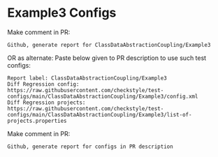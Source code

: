 # Example3 Configs
Make comment in PR:
```
Github, generate report for ClassDataAbstractionCoupling/Example3
```
OR as alternate:
Paste below given to PR description to use such test configs:
```
Report label: ClassDataAbstractionCoupling/Example3
Diff Regression config: https://raw.githubusercontent.com/checkstyle/test-configs/main/ClassDataAbstractionCoupling/Example3/config.xml
Diff Regression projects: https://raw.githubusercontent.com/checkstyle/test-configs/main/ClassDataAbstractionCoupling/Example3/list-of-projects.properties
```
Make comment in PR:
```
Github, generate report for configs in PR description
```
